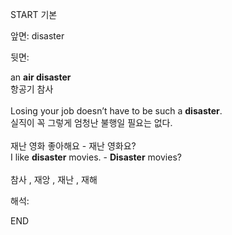 START
기본

앞면:
disaster


뒷면:
<div>an <b>air disaster</b> </div><div>항공기 참사</div><div><br></div><div>Losing your job doesn’t have to be such a <b>disaster</b>. </div>실직이 꼭 그렇게 엄청난 불행일 필요는 없다.<br><br><div><div>재난 영화 좋아해요 - 재난 영화요?</div></div><div><div>I like <strong>disaster</strong> movies. - <strong>Disaster</strong> movies?</div></div><br>참사 , 재앙 , 재난 , 재해<br>


해석:

END